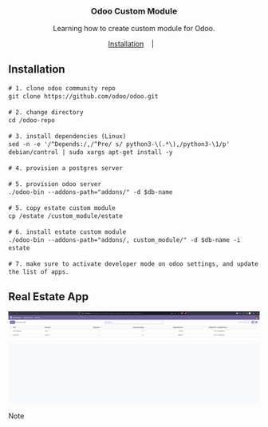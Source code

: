 <h3 align=center>Odoo Custom Module</h3>
<p align=center>
  <span>Learning how to create custom module for Odoo.</span>
</p>

<p align="center">
  <a href="#installation">Installation</a>
  &nbsp;&nbsp;&nbsp;|&nbsp;&nbsp;&nbsp;
</p>

## Installation 

```console
# 1. clone odoo community repo
git clone https://github.com/odoo/odoo.git

# 2. change directory
cd /odoo-repo

# 3. install dependencies (Linux) 
sed -n -e '/^Depends:/,/^Pre/ s/ python3-\(.*\),/python3-\1/p' debian/control | sudo xargs apt-get install -y

# 4. provision a postgres server

# 5. provision odoo server
./odoo-bin --addons-path="addons/" -d $db-name

# 5. copy estate custom module
cp /estate /custom_module/estate

# 6. install estate custom module
./odoo-bin --addons-path="addons/, custom_module/" -d $db-name -i estate

# 7. make sure to activate developer mode on odoo settings, and update the list of apps.
```

## Real Estate App
![real estate module](docs/real-estate-app.png)


> [!NOTE]


